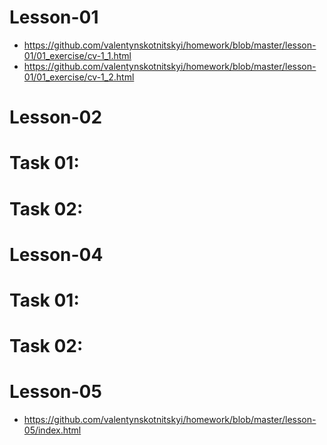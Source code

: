 # Lesson-01 
* https://github.com/valentynskotnitskyi/homework/blob/master/lesson-01/01_exercise/cv-1_1.html
* https://github.com/valentynskotnitskyi/homework/blob/master/lesson-01/01_exercise/cv-1_2.html

# Lesson-02 

# Task 01:

# Task 02: 

# Lesson-04

# Task 01:

# Task 02:

# Lesson-05
* https://github.com/valentynskotnitskyi/homework/blob/master/lesson-05/index.html

